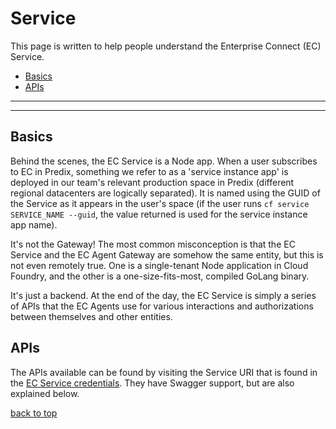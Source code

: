 # Service
This page is written to help people understand the Enterprise Connect (EC) Service.

* [Basics](#basics)
* [APIs](#apis)

---
---

## Basics
Behind the scenes, the EC Service is a Node app. When a user subscribes to EC in Predix, something we refer to as a 'service instance app' is deployed in our team's relevant production space in Predix (different regional datacenters are logically separated). It is named using the GUID of the Service as it appears in the user's space (if the user runs `cf service SERVICE_NAME --guid`, the value returned is used for the service instance app name).

It's not the Gateway! The most common misconception is that the EC Service and the EC Agent Gateway are somehow the same entity, but this is not even remotely true. One is a single-tenant Node application in Cloud Foundry, and the other is a one-size-fits-most, compiled GoLang binary.

It's just a backend. At the end of the day, the EC Service is simply a series of APIs that the EC Agents use for various interactions and authorizations between themselves and other entities.

## APIs
The APIs available can be found by visiting the Service URI that is found in the [EC Service credentials](./service-credentials.md). They have Swagger support, but are also explained below.

[back to top](#service)